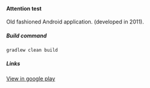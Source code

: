 #### Attention test

Old fashioned Android application. (developed in 2011).

##### Build command
~~~
gradlew clean build
~~~

##### Links

[View in google play](https://play.google.com/store/apps/details?id=org.forzadroid.attentiontest)